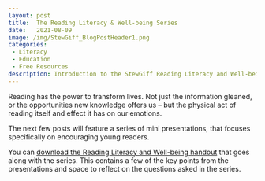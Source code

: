 ```yaml
---
layout: post
title:  The Reading Literacy & Well-being Series
date:   2021-08-09
image: /img/StewGiff_BlogPostHeader1.png
categories:
 - Literacy
 - Education
 - Free Resources
description: Introduction to the StewGiff Reading Literacy and Well-being series
---
```

Reading has the power to transform lives. Not just the information gleaned, or the opportunities new knowledge offers us – but the physical act of reading itself and effect it has on our emotions.

The next few posts will feature a series of mini presentations, that focuses specifically on encouraging young readers.

You can <a href="/downloads/ReadingLiteracyAndWellbeing_StewGiff.pdf" target="_blank">download the Reading Literacy and Well-being handout</a> that goes along with the series. This contains a few of the key points from the presentations and space to reflect on the questions asked in the series.

